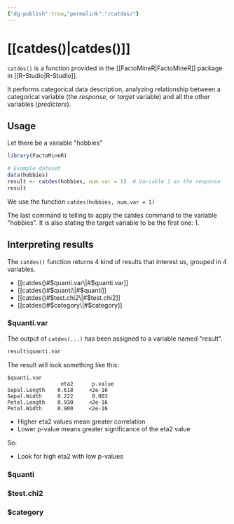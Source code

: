 ```yaml
---
{"dg-publish":true,"permalink":"/catdes/"}
---
```


# [[catdes()\|catdes()]]

`catdes()` is a function provided in the [[FactoMineR\|FactoMineR]] package in [[R-Studio\|R-Studio]].

It performs categorical data description, analyzing relationship between a categorical variable (the *response*, or *target* variable) and all the other variables (*predictors*).

## Usage

Let there be a variable "hobbies"

```r
library(FactoMineR)

# Example dataset
data(hobbies)
result <- catdes(hobbies, num.var = 1)  # Variable 1 as the response
result

```

We use the function `catdes(hobbies, num.var = 1)`

The last command is telling to apply the catdes command to the variable "hobbies". It is also stating the target variable to be the first one: 1.

## Interpreting results

The `catdes()` function returns 4 kind of results that interest us, grouped in 4 variables.
- [[catdes()#$quanti.var\|#$quanti.var]]
- [[catdes()#$quanti\|#$quanti]]
- [[catdes()#$test.chi2\|#$test.chi2]]
- [[catdes()#$category\|#$category]]

### $quanti.var

The output of `catdes(...)` has been assigned to a variable named "result".

```r
result$quanti.var
```

The result will look something like this:

```console
$quanti.var
                 eta2      p.value
Sepal.Length    0.618     <2e-16
Sepal.Width     0.222      0.003
Petal.Length    0.930     <2e-16
Petal.Width     0.900     <2e-16
```

- Higher eta2 values mean greater correlation
- Lower p-value means greater significance of the eta2 value

So:
- Look for high eta2 with low p-values



### $quanti

### $test.chi2

### $category